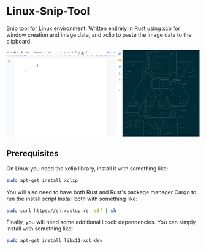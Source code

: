 # Linux-Snip-Tool
Snip tool for Linux environment.
Written entirely in Rust using xcb for window creation and image data, and xclip to paste the image data to the clipboard.

![](https://github.com/hambrickna/Linux-Snip-Tool/blob/main/SnipDemo.gif)

## Prerequisites

On Linux you need the xclip library, install it with something like: 

```bash
sudo apt-get install xclip
```

You will also need to have both Rust and Rust's package manager Cargo to run the install script
Install both with something like:

```bash
sudo curl https://sh.rustup.rs -sSf | sh
```

Finally, you will need some additional libxcb dependencies.  You can simply install with something like:

```bash
sudo apt-get install libx11-xcb-dev
```
